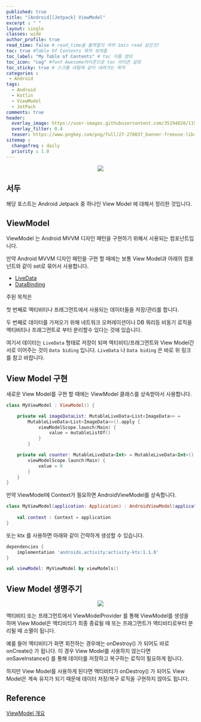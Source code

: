 ```yaml
---
published: true
title: "[Android][Jetpack] ViewModel"	
excerpt : " "	
layout: single	
classes: wide
author_profile: true	
read_time: false # read_time을 출력할지 여부 1min read 같은것!	
toc: true #Table Of Contents 목차 보여줌	
toc_label: "My Table of Contents" # toc 이름 정의	
toc_icon: "cog" #font Awesome아이콘으로 toc 아이콘 설정	
toc_sticky: true # 스크롤 내릴때 같이 내려가는 목차	
categories :	
 - Android	
tags: 	
  - Android
  - Kotlin
  - ViewModel
  - JetPack
comments: true	
header:
  overlay_image: https://user-images.githubusercontent.com/35194820/119770376-18f76c80-bef7-11eb-8b3e-abca9300d1c1.gif
  overlay_filter: 0.4
  teaser: https://www.pngkey.com/png/full/27-278037_banner-freeuse-library-android-transparent-app-android-development.png
sitemap :	
  changefreq : daily	
  priority : 1.0	
---
```


<div align="center">
<img src="https://user-images.githubusercontent.com/35194820/119796018-f6c01780-bf13-11eb-8635-95a993dcc7a9.PNG" >
</div>

## 서두

해당 포스트는 Android Jetpack 중 하나인 View Model 에 대해서 정리한 것입니다.

## ViewModel

ViewModel 는 Android MVVM 디자인 패턴을 구현하기 위해서 사용되는 컴포넌트입니다.

만약 Android MVVM 디자인 패턴을 구현 할 때에는 보통 View Model과 아래의 컴포넌트와 같이 set로 묶어서 사용합니다.

- [LiveData](https://origogi.github.io/android/livedata/)
- [DataBinding](https://origogi.github.io/android/databinding/)

주된 목적은

첫 번째로 액티비티나 프래그먼트에서 사용되는 데이터들을 저장/관리를 합니다.

두 번째로 데이터를 가져오기 위해 네트워크 오퍼레이션이나 DB 쿼리등 비동기 로직을 액티비티나 프래그먼트로 부터 분리할수 있다는 것에 있습니다.

여기서 데이터는 `LiveData` 형태로 저장이 되며 액티비티/프래그먼트와 View Model간 서로 이어주는 것이 `Data biding` 입니다. `LiveData` 나 `Data biding` 은 바로 위 링크를 참고 바랍니다.

## View Model 구현

새로운 View Model를 구현 할 때에는 ViewModel 클래스를 상속받아서 사용합니다.

~~~kotlin
class MyViewModel : ViewModel() {

    private val imageDataList: MutableLiveData<List<ImageData>> =
        MutableLiveData<List<ImageData>>().apply {
            viewModelScope.launch(Main) {
                value = mutableListOf()
            }
        }

    private val counter: MutableLiveData<Int> = MutableLiveData<Int>().apply {
        viewModelScope.launch(Main) {
            value = 0
        }
    }
}
~~~

만약 ViewModel에 Context가 필요하면 AndroidViewModel를 상속합니다.

~~~kotlin
class MyViewModel(application: Application) : AndroidViewModel(application) {
    
    val context : Context = application
}
~~~

또는 ktx 를 사용하면 아래와 같이 간략하게 생성할 수 있습니다.

~~~gradle
dependencies {
    implementation 'androidx.activity:activity-ktx:1.1.0'
}
~~~

~~~kotlin
val viewModel: MyViewModel by viewModels()
~~~

## View Model 생명주기

<div align="center">
<img src="https://developer.android.com/images/topic/libraries/architecture/viewmodel-lifecycle.png?hl=ko" >
</div>

액티비티 또는 프래그먼트에서 ViewModelProvider 를 통해 ViewModel를 생성을 하며 View Model은 액티비티가 최종 종료될 때 또는 프래그먼트가 액티비티로부터 분리될 때 소멸이 됩니다.

예를 들어 액티비티가 화면 회전하는 경우에는 onDestroy() 가 되어도 바로 onCreate() 가 됩니다. 이 경우 View Model를 사용하지 않는다면 onSaveInstance() 를 통해 데이터를 저장하고 복구하는 로직이 필요하게 됩니다.

하지만 View Model를 사용하게 된다면 액티비티가 onDestroy() 가 되어도 View Model은 계속 유지가 되기 때문에 데이터 저장/복구 로직을 구현하지 않아도 됩니다.

## Reference

[ViewModel 개요](https://www.google.com/search?q=Viewmodel+%EA%B0%9C%EC%9A%94&oq=Viewmodel+%EA%B0%9C%EC%9A%94&aqs=chrome..69i57j0i333l2j69i60l2j69i61.5488j0j1&sourceid=chrome&ie=UTF-8)